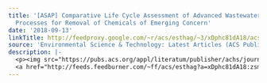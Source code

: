 ```yaml
---
title: '[ASAP] Comparative Life Cycle Assessment of Advanced Wastewater Treatment
  Processes for Removal of Chemicals of Emerging Concern'
date: '2018-09-13'
linkTitle: http://feedproxy.google.com/~r/acs/esthag/~3/xDphc81dA18/acs.est.8b00036
source: 'Environmental Science & Technology: Latest Articles (ACS Publications)'
description: |-
  <p><img src="https://pubs.acs.org/appl/literatum/publisher/achs/journals/content/esthag/0/esthag.ahead-of-print/acs.est.8b00036/20180913/images/medium/es-2018-00036c_0005.gif" alt="TOC Graphic"/></p><div><cite>Environmental Science & Technology</cite></div><div>DOI: 10.1021/acs.est.8b00036</div><div class="feedflare">
  <a href="http://feeds.feedburner.com/~ff/acs/esthag?a=xDphc81dA18:zsmWrXuZRz4:yIl2AUoC8zA"><img src="http://feeds.feedburner.com/~ff/acs/esthag?d=yIl2AUoC8zA" border="0"></img></a>
---
```

